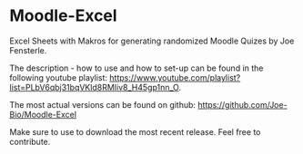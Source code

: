 # Moodle-Excel
Excel Sheets with Makros for generating randomized Moodle Quizes by Joe Fensterle.

The description - how to use and how to set-up can be found in the following youtube playlist: https://www.youtube.com/playlist?list=PLbV6qbj31bqVKld8RMIiv8_H45gp1nn_O.

The most actual versions can be found on github: https://github.com/Joe-Bio/Moodle-Excel

Make sure to use to download the most recent release. Feel free to contribute.
